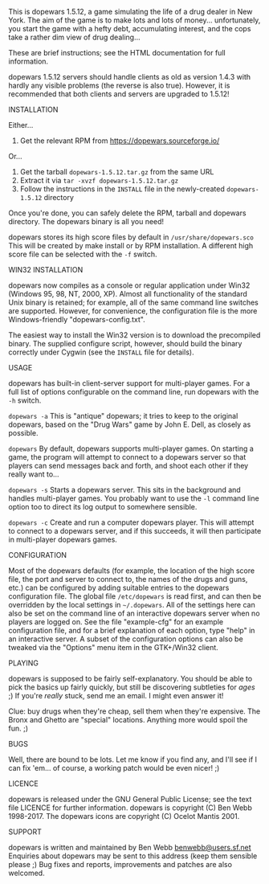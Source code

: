 This is dopewars 1.5.12, a game simulating the life of a drug dealer in 
New York. The aim of the game is to make lots and lots of money...
unfortunately, you start the game with a hefty debt, accumulating interest,
and the cops take a rather dim view of drug dealing...

These are brief instructions; see the HTML documentation for full information.

dopewars 1.5.12 servers should handle clients as old as version 1.4.3 with
hardly any visible problems (the reverse is also true). However, it is
recommended that both clients and servers are upgraded to 1.5.12!

INSTALLATION

Either...

1. Get the relevant RPM from https://dopewars.sourceforge.io/
   
Or...

1. Get the tarball `dopewars-1.5.12.tar.gz` from the same URL
2. Extract it via `tar -xvzf dopewars-1.5.12.tar.gz`
3. Follow the instructions in the `INSTALL` file in the newly-created
   `dopewars-1.5.12` directory

Once you're done, you can safely delete the RPM, tarball and dopewars
directory. The dopewars binary is all you need!

dopewars stores its high score files by default in `/usr/share/dopewars.sco`
This will be created by make install or by RPM installation. A different high 
score file can be selected with the `-f` switch.

WIN32 INSTALLATION

dopewars now compiles as a console or regular application under Win32
(Windows 95, 98, NT, 2000, XP). Almost all functionality of the standard Unix
binary is retained; for example, all of the same command line switches are
supported. However, for convenience, the configuration file is the more
Windows-friendly "dopewars-config.txt".

The easiest way to install the Win32 version is to download the precompiled
binary. The supplied configure script, however, should build the binary
correctly under Cygwin (see the `INSTALL` file for details).

USAGE

dopewars has built-in client-server support for multi-player games. For a
full list of options configurable on the command line, run dopewars with
the `-h` switch.

`dopewars -a`
This is "antique" dopewars; it tries to keep to the original dopewars, based
on the "Drug Wars" game by John E. Dell, as closely as possible.

`dopewars`
By default, dopewars supports multi-player games. On starting a game, the
program will attempt to connect to a dopewars server so that players can send
messages back and forth, and shoot each other if they really want to...

`dopewars -s`
Starts a dopewars server. This sits in the background and handles multi-player
games. You probably want to use the `-l` command line option too to direct its
log output to somewhere sensible.

`dopewars -c`
Create and run a computer dopewars player. This will attempt to connect
to a dopewars server, and if this succeeds, it will then participate in
multi-player dopewars games.

CONFIGURATION

Most of the dopewars defaults (for example, the location of the high score file,
the port and server to connect to, the names of the drugs and guns, etc.) can be
configured by adding suitable entries to the dopewars configuration file. The
global file `/etc/dopewars` is read first, and can then be overridden by
the local settings in `~/.dopewars`. All of the settings here can also be
set on the command line of an interactive dopewars server when no players
are logged on. See the file "example-cfg" for an example configuration file,
and for a brief explanation of each option, type "help" in an interactive
server. A subset of the configuration options can also be tweaked via the
"Options" menu item in the GTK+/Win32 client.

PLAYING

dopewars is supposed to be fairly self-explanatory. You should be able to 
pick the basics up fairly quickly, but still be discovering subtleties for 
_ages_ ;) If you're _really_ stuck, send me an email. I might even answer it!

Clue: buy drugs when they're cheap, sell them when they're expensive. The Bronx
and Ghetto are "special" locations. Anything more would spoil the fun. ;)

BUGS

Well, there are bound to be lots. Let me know if you find any, and I'll see
if I can fix 'em... of course, a working patch would be even nicer! ;)

LICENCE

dopewars is released under the GNU General Public License; see the text file
LICENCE for further information. dopewars is copyright (C) Ben Webb 1998-2017.
The dopewars icons are copyright (C) Ocelot Mantis 2001.

SUPPORT

dopewars is written and maintained by Ben Webb <benwebb@users.sf.net>
Enquiries about dopewars may be sent to this address (keep them sensible 
please ;) Bug fixes and reports, improvements and patches are also welcomed.
